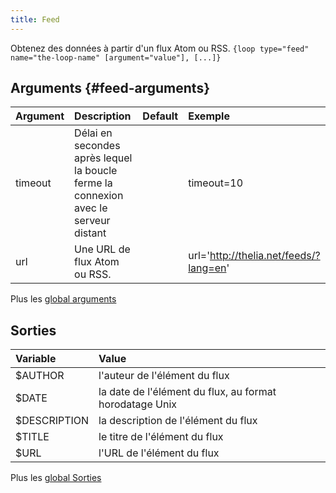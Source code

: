 ```yaml
---
title: Feed
---
```


Obtenez des données à partir d'un flux Atom ou RSS.
`{loop type="feed" name="the-loop-name" [argument="value"], [...]}`

## Arguments {#feed-arguments}

| Argument | Description                                                                         | Default | Exemple                                |
|----------|:------------------------------------------------------------------------------------|:-------:|:---------------------------------------|
| timeout  | Délai en secondes après lequel la boucle ferme la connexion avec le serveur distant |         | timeout=10                             |
| url      | Une URL de flux Atom ou RSS.                                                        |         | url='http://thelia.net/feeds/?lang=en' |

Plus les [global arguments](./global_arguments)

## Sorties

| Variable     | Value                                                   |
|:-------------|:--------------------------------------------------------|
| $AUTHOR      | l'auteur de l'élément du flux                           |
| $DATE        | la date de l'élément du flux, au format horodatage Unix |
| $DESCRIPTION | la description de l'élément du flux                     |
| $TITLE       | le titre de l'élément du flux                           |
| $URL         | l'URL de l'élément du flux                              |

Plus les [global Sorties](./global_Sorties)